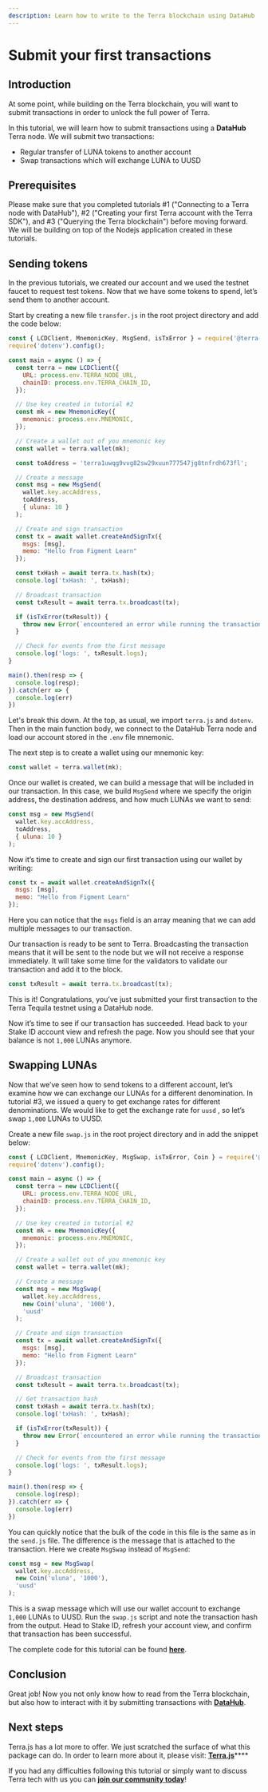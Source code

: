 ```yaml
---
description: Learn how to write to the Terra blockchain using DataHub
---
```


# Submit your first transactions

## **Introduction**

At some point, while building on the Terra blockchain, you will want to submit transactions in order to unlock the full power of Terra.

In this tutorial, we will learn how to submit transactions using a **DataHub** Terra node. We will submit two transactions:

* Regular transfer of LUNA tokens to another account
* Swap transactions which will exchange LUNA to UUSD

## Prerequisites

Please make sure that you completed tutorials \#1 \("Connecting to a Terra node with DataHub"\), \#2 \("Creating your first Terra account with the Terra SDK"\), and \#3 \("Querying the Terra blockchain"\) before moving forward. We will be building on top of the Nodejs application created in these tutorials.

## **Sending tokens**

In the previous tutorials, we created our account and we used the testnet faucet to request test tokens. Now that we have some tokens to spend, let’s send them to another account.

Start by creating a new file `transfer.js` in the root project directory and add the code below:

```javascript
const { LCDClient, MnemonicKey, MsgSend, isTxError } = require('@terra-money/terra.js');
require('dotenv').config();

const main = async () => {
  const terra = new LCDClient({
    URL: process.env.TERRA_NODE_URL,
    chainID: process.env.TERRA_CHAIN_ID,
  });

  // Use key created in tutorial #2
  const mk = new MnemonicKey({
    mnemonic: process.env.MNEMONIC,
  });

  // Create a wallet out of you mnemonic key
  const wallet = terra.wallet(mk);

  const toAddress = 'terra1uwqg9vvg82sw29xuun777547jg8tnfrdh673fl';

  // Create a message
  const msg = new MsgSend(
    wallet.key.accAddress,
    toAddress,
    { uluna: 10 }
  );

  // Create and sign transaction
  const tx = await wallet.createAndSignTx({
    msgs: [msg],
    memo: "Hello from Figment Learn"
  });

  const txHash = await terra.tx.hash(tx);
  console.log('txHash: ', txHash);

  // Broadcast transaction
  const txResult = await terra.tx.broadcast(tx);

  if (isTxError(txResult)) {
    throw new Error(`encountered an error while running the transaction: ${txResult.code} ${txResult.codespace}`);
  }

  // Check for events from the first message
  console.log('logs: ', txResult.logs);
}

main().then(resp => {
  console.log(resp);
}).catch(err => {
  console.log(err)
})
```

Let's break this down. At the top, as usual, we import `terra.js` and `dotenv`. Then in the main function body, we connect to the DataHub Terra node and load our account stored in the `.env` file mnemonic.

The next step is to create a wallet using our mnemonic key:

```javascript
const wallet = terra.wallet(mk);
```

Once our wallet is created, we can build a message that will be included in our transaction. In this case, we build `MsgSend` where we specify the origin address, the destination address, and how much LUNAs we want to send:

```javascript
const msg = new MsgSend(
  wallet.key.accAddress,
  toAddress,
  { uluna: 10 }
);
```

Now it’s time to create and sign our first transaction using our wallet by writing:

```javascript
const tx = await wallet.createAndSignTx({
  msgs: [msg],
  memo: "Hello from Figment Learn"
});
```

Here you can notice that the `msgs` field is an array meaning that we can add multiple messages to our transaction.

Our transaction is ready to be sent to Terra. Broadcasting the transaction means that it will be sent to the node but we will not receive a response immediately. It will take some time for the validators to validate our transaction and add it to the block.

```javascript
const txResult = await terra.tx.broadcast(tx);
```

This is it! Congratulations, you’ve just submitted your first transaction to the Terra Tequila testnet using a DataHub node.

Now it’s time to see if our transaction has succeeded. Head back to your Stake ID account view and refresh the page. Now you should see that your balance is not `1,000` LUNAs anymore.

## **Swapping LUNAs**

Now that we’ve seen how to send tokens to a different account, let’s examine how we can exchange our LUNAs for a different denomination. In tutorial \#3, we issued a query to get exchange rates for different denominations. We would like to get the exchange rate for `uusd` , so let’s swap `1,000` LUNAs to UUSD.

Create a new file `swap.js` in the root project directory and in add the snippet below:

```javascript
const { LCDClient, MnemonicKey, MsgSwap, isTxError, Coin } = require('@terra-money/terra.js');
require('dotenv').config();

const main = async () => {
  const terra = new LCDClient({
    URL: process.env.TERRA_NODE_URL,
    chainID: process.env.TERRA_CHAIN_ID,
  });

  // Use key created in tutorial #2
  const mk = new MnemonicKey({
    mnemonic: process.env.MNEMONIC,
  });

  // Create a wallet out of you mnemonic key
  const wallet = terra.wallet(mk);

  // Create a message
  const msg = new MsgSwap(
    wallet.key.accAddress,
    new Coin('uluna', '1000'),
    'uusd'
  );

  // Create and sign transaction
  const tx = await wallet.createAndSignTx({
    msgs: [msg],
    memo: "Hello from Figment Learn"
  });

  // Broadcast transaction
  const txResult = await terra.tx.broadcast(tx);

  // Get transaction hash
  const txHash = await terra.tx.hash(tx);
  console.log('txHash: ', txHash);

  if (isTxError(txResult)) {
    throw new Error(`encountered an error while running the transaction: ${txResult.code} ${txResult.codespace}`);
  }

  // Check for events from the first message
  console.log('logs: ', txResult.logs);
}

main().then(resp => {
  console.log(resp);
}).catch(err => {
  console.log(err)
})
```

You can quickly notice that the bulk of the code in this file is the same as in the `send.js` file. The difference is the message that is attached to the transaction. Here we create `MsgSwap` instead of `MsgSend`:

```javascript
const msg = new MsgSwap(
  wallet.key.accAddress,
  new Coin('uluna', '1000'),
  'uusd'
);
```

This is a swap message which will use our wallet account to exchange `1,000` LUNAs to UUSD. Run the `swap.js` script and note the transaction hash from the output. Head to Stake ID, refresh your account view, and confirm that transaction has been successful.

The complete code for this tutorial can be found [**here**](https://github.com/figment-networks/tutorials/tree/main/terra/4_transactions). 

## **Conclusion**

Great job! Now you not only know how to read from the Terra blockchain, but also how to interact with it by submitting transactions with [**DataHub**](https://figment.io/datahub-waitlist/). 

## **Next steps**

Terra.js has a lot more to offer. We just scratched the surface of what this package can do. In order to learn more about it, please visit: [**Terra.js**](https://terra-project.github.io/terra.js/)\*\*\*\*

If you had any difficulties following this tutorial or simply want to discuss Terra tech with us you can [**join our community today**](https://discord.gg/fszyM7K)!

